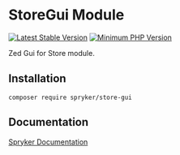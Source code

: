 # StoreGui Module
[![Latest Stable Version](https://poser.pugx.org/spryker/store-gui/v/stable.svg)](https://packagist.org/packages/spryker/store-gui)
[![Minimum PHP Version](https://img.shields.io/badge/php-%3E%3D%208.2-8892BF.svg)](https://php.net/)

Zed Gui for Store module.

## Installation

```
composer require spryker/store-gui
```

## Documentation

[Spryker Documentation](https://docs.spryker.com)
